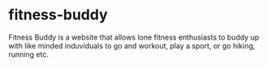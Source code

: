 # fitness-buddy

Fitness Buddy is a website that allows lone fitness enthusiasts to buddy up with like minded induviduals to go and workout, play a sport, or go hiking, running etc.
